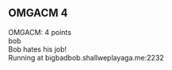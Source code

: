 ## OMGACM 4  
OMGACM: 4 points  
bob  
Bob hates his job!  
Running at bigbadbob.shallweplayaga.me:2232  

